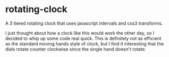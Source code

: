 rotating-clock
==============

A 3 tiered rotating clock that uses javascript intervals and css3 transforms.

I just thought about how a clock like this would work the other day, so I decided to whip up some code real quick. This is definitely not as efficient as the standard moving hands style of clock, but I find it interesting that the dials rotate counter clockwise since the single hand doesn't rotate.